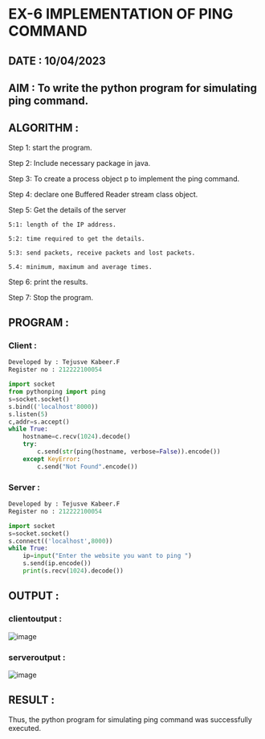 # EX-6 IMPLEMENTATION OF PING COMMAND

## DATE : 10/04/2023

## AIM : To write the python program for simulating ping command.

## ALGORITHM :
Step 1: start the program.

Step 2: Include necessary package in java.

Step 3: To create a process object p to implement the ping command.

Step 4: declare one Buffered Reader stream class object.

Step 5: Get the details of the server

    5:1: length of the IP address.
    
    5:2: time required to get the details.
    
    5:3: send packets, receive packets and lost packets.
    
    5.4: minimum, maximum and average times.
    
Step 6: print the results.

Step 7: Stop the program.

## PROGRAM :
### Client :
```python
Developed by : Tejusve Kabeer.F
Register no : 212222100054

import socket
from pythonping import ping
s=socket.socket()
s.bind(('localhost'8000))
s.listen(5)
c,addr=s.accept()
while True:
    hostname=c.recv(1024).decode()
    try:
        c.send(str(ping(hostname, verbose=False)).encode())
    except KeyError:
        c.send("Not Found".encode())
```
### Server :
```python
Developed by : Tejusve Kabeer.F
Register no : 212222100054

import socket
s=socket.socket()
s.connect(('localhost',8000))
while True:
    ip=input("Enter the website you want to ping ")
    s.send(ip.encode())
    print(s.recv(1024).decode())
```
## OUTPUT :
### clientoutput :
![image](https://github.com/Reebak04/EX-6/assets/118364993/99b86e3d-303a-483c-8dc4-d21bee925069)
### serveroutput :
![image](https://github.com/Reebak04/EX-6/assets/118364993/5213db4b-a6fc-4fab-a5c7-b0d42acc0030)
## RESULT :
Thus, the python program for simulating ping command was successfully executed.
